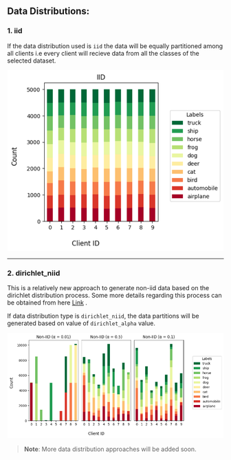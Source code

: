 ## Data Distributions:
### 1. iid
If the data distribution used is `iid` the data will be equally partitioned among all clients i.e every client will recieve data from all the classes of the selected dataset.

![IID Partitoning](./imgs/iid_partition.png)

***

### 2. dirichlet_niid
This is a relatively new approach to generate non-iid data based on the dirichlet distribution process. Some more details regarding this process can be obtained from here [Link](https://arxiv.org/abs/1909.06335) .

If data distribution type is `dirichlet_niid`, the data partitions will be generated based on value of `dirichlet_alpha` value.

![Dirichlet non-IID Partitoning](./imgs/dir_niid_partition.png)

> **Note**: More data distribution approaches will be added soon.